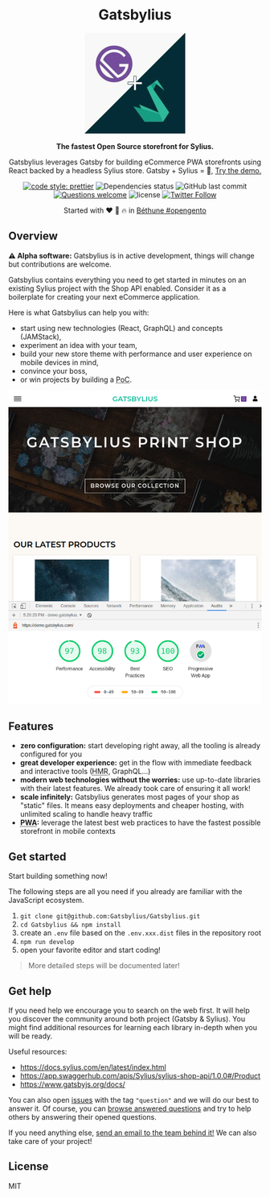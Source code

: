 <div align="center">
  <h1>Gatsbylius</h1>

![Gatsbylius logo](./logo-gatsbylius.jpg)

  <p>

**The fastest Open Source storefront for Sylius.**

Gatsbylius leverages Gatsby for building eCommerce PWA storefronts using React backed by a headless Sylius store.
Gatsby + Sylius = :rocket:,
[Try the demo.](https://demo.gatsbylius.com/)

  </p>

  <p>

[![code style: prettier](https://img.shields.io/badge/code_style-prettier-ff69b4.svg?style=flat-square)](https://github.com/prettier/prettier)
![Dependencies status](https://img.shields.io/david/Gatsbylius/Gatsbylius.svg?style=flat-square)
![GitHub last commit](https://img.shields.io/github/last-commit/Gatsbylius/Gatsbylius.svg?style=flat-square)
[![Questions welcome](https://img.shields.io/badge/questions-welcome-blue.svg?style=flat-square)](https://github.com/Gatsbylius/Gatsbylius/issues)
![license](https://img.shields.io/github/license/Gatsbylius/Gatsbylius.svg?style=flat-square)
[![Twitter Follow](https://img.shields.io/twitter/follow/gatsbylius.svg?style=social&label=Follow)](https://twitter.com/gatsbylius)

  </p>

Started with :heart: :beers: :fire: in [Béthune #opengento](https://twitter.com/opengento/status/1196360198769778688)

</div>

## Overview

**⚠️ Alpha software:** Gatsbylius is in active development, things will change but contributions are welcome.

Gatsbylius contains everything you need to get started in minutes on an existing Sylius project with the Shop API enabled.
Consider it as a boilerplate for creating your next eCommerce application.

Here is what Gatsbylius can help you with:

- start using new technologies (React, GraphQL) and concepts (JAMStack),
- experiment an idea with your team,
- build your new store theme with performance and user experience on mobile devices in mind,
- convince your boss,
- or win projects by building a <abbr title="Proof of Concept">PoC</abbr>.

![The default Gatsbylius home page](./screenshot.png)

## Features

- **zero configuration:** start developing right away, all the tooling is already configured for you
- **great developer experience:** get in the flow with immediate feedback and interactive tools (<abbr title="Hot Module Reloading">HMR</abbr>, GraphQL…)
- **modern web technologies without the worries:** use up-to-date libraries with their latest features. We already took care of ensuring it all work!
- **scale infinitely:** Gatsbylius generates most pages of your shop as "static" files. It means easy deployments and cheaper hosting, with unlimited scaling to handle heavy traffic
- **<abbr title="Progressive Web Apps">PWA</abbr>:** leverage the latest best web practices to have the fastest possible storefront in mobile contexts

## Get started

Start building something now!

The following steps are all you need if you already are familiar with the JavaScript ecosystem.

1.  `git clone git@github.com:Gatsbylius/Gatsbylius.git`
2.  `cd Gatsbylius && npm install`
3.  create an `.env` file based on the `.env.xxx.dist` files in the repository root
4.  `npm run develop`
5.  open your favorite editor and start coding!

> More detailed steps will be documented later!

## Get help

If you need help we encourage you to search on the web first. It will help you discover the community around both project (Gatsby & Sylius). You might find additional resources for learning each library in-depth when you will be ready.

Useful resources:

- https://docs.sylius.com/en/latest/index.html
- https://app.swaggerhub.com/apis/Sylius/sylius-shop-api/1.0.0#/Product
- https://www.gatsbyjs.org/docs/

You can also open
[issues](https://github.com/Gatsbylius/Gatsbylius/issues) with the
tag `"question"` and we will do our best to answer it. Of course, you can
[browse answered questions](https://github.com/Gatsbylius/Gatsbylius/issues?q=is%3Aissue+label%3Aquestion+is%3Aopen)
and try to help others by answering their opened questions.

If you need anything else, [send an email to the team behind it!](mailto:contact@commit42.fr) We can also take care of your project!

## License

MIT
